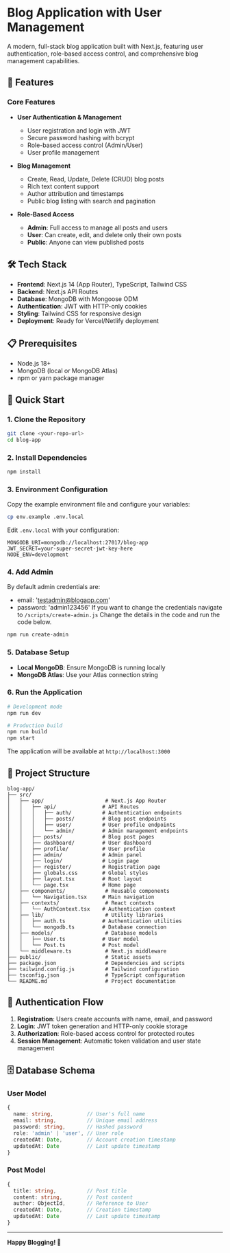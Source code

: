# Blog Application with User Management

A modern, full-stack blog application built with Next.js, featuring user authentication, role-based access control, and comprehensive blog management capabilities.

## 🚀 Features

### Core Features
- **User Authentication & Management**
  - User registration and login with JWT
  - Secure password hashing with bcrypt
  - Role-based access control (Admin/User)
  - User profile management

- **Blog Management**
  - Create, Read, Update, Delete (CRUD) blog posts
  - Rich text content support
  - Author attribution and timestamps
  - Public blog listing with search and pagination

- **Role-Based Access**
  - **Admin**: Full access to manage all posts and users
  - **User**: Can create, edit, and delete only their own posts
  - **Public**: Anyone can view published posts

## 🛠️ Tech Stack

- **Frontend**: Next.js 14 (App Router), TypeScript, Tailwind CSS
- **Backend**: Next.js API Routes
- **Database**: MongoDB with Mongoose ODM
- **Authentication**: JWT with HTTP-only cookies
- **Styling**: Tailwind CSS for responsive design
- **Deployment**: Ready for Vercel/Netlify deployment

## 📋 Prerequisites

- Node.js 18+ 
- MongoDB (local or MongoDB Atlas)
- npm or yarn package manager

## 🚀 Quick Start

### 1. Clone the Repository
```bash
git clone <your-repo-url>
cd blog-app
```

### 2. Install Dependencies
```bash
npm install
```

### 3. Environment Configuration
Copy the example environment file and configure your variables:
```bash
cp env.example .env.local
```

Edit `.env.local` with your configuration:
```env
MONGODB_URI=mongodb://localhost:27017/blog-app
JWT_SECRET=your-super-secret-jwt-key-here
NODE_ENV=development
```

### 4. Add Admin
By default admin credentials are:
- email: 'testadmin@blogapp.com'
- password: 'admin123456'
If you want to change the credentials navigate to
  `/scripts/create-admin.js`
  Change the details in the code and run the code below.
```bash
npm run create-admin
```

### 5. Database Setup
- **Local MongoDB**: Ensure MongoDB is running locally
- **MongoDB Atlas**: Use your Atlas connection string

### 6. Run the Application
```bash
# Development mode
npm run dev

# Production build
npm run build
npm start
```

The application will be available at `http://localhost:3000`

## 📁 Project Structure

```
blog-app/
├── src/
│   ├── app/                    # Next.js App Router
│   │   ├── api/               # API Routes
│   │   │   ├── auth/          # Authentication endpoints
│   │   │   ├── posts/         # Blog post endpoints
│   │   │   ├── user/          # User profile endpoints
│   │   │   └── admin/         # Admin management endpoints
│   │   ├── posts/             # Blog post pages
│   │   ├── dashboard/         # User dashboard
│   │   ├── profile/           # User profile
│   │   ├── admin/             # Admin panel
│   │   ├── login/             # Login page
│   │   ├── register/          # Registration page
│   │   ├── globals.css        # Global styles
│   │   ├── layout.tsx         # Root layout
│   │   └── page.tsx           # Home page
│   ├── components/             # Reusable components
│   │   └── Navigation.tsx     # Main navigation
│   ├── contexts/               # React contexts
│   │   └── AuthContext.tsx    # Authentication context
│   ├── lib/                    # Utility libraries
│   │   ├── auth.ts            # Authentication utilities
│   │   └── mongodb.ts         # Database connection
│   ├── models/                 # Database models
│   │   ├── User.ts            # User model
│   │   └── Post.ts            # Post model
│   └── middleware.ts           # Next.js middleware
├── public/                     # Static assets
├── package.json                # Dependencies and scripts
├── tailwind.config.js          # Tailwind configuration
├── tsconfig.json               # TypeScript configuration
└── README.md                   # Project documentation
```

## 🔐 Authentication Flow

1. **Registration**: Users create accounts with name, email, and password
2. **Login**: JWT token generation and HTTP-only cookie storage
3. **Authorization**: Role-based access control for protected routes
4. **Session Management**: Automatic token validation and user state management

## 🗄️ Database Schema

### User Model
```typescript
{
  name: string,           // User's full name
  email: string,          // Unique email address
  password: string,       // Hashed password
  role: 'admin' | 'user', // User role
  createdAt: Date,        // Account creation timestamp
  updatedAt: Date         // Last update timestamp
}
```

### Post Model
```typescript
{
  title: string,          // Post title
  content: string,        // Post content
  author: ObjectId,       // Reference to User
  createdAt: Date,        // Creation timestamp
  updatedAt: Date         // Last update timestamp
}
```
---
**Happy Blogging! 🚀**

